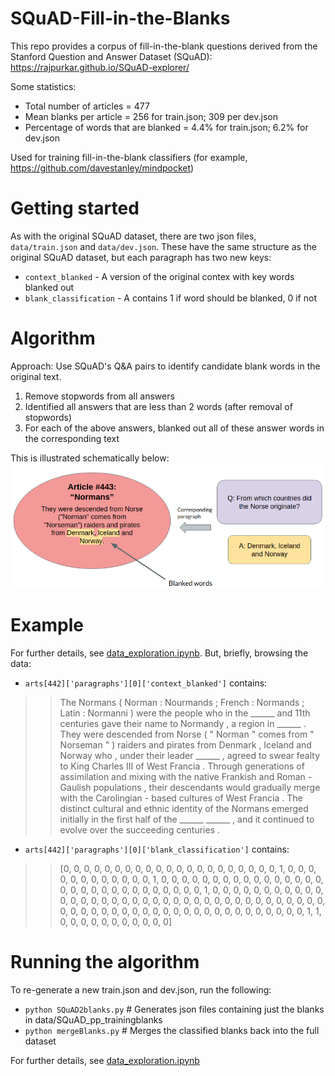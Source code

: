 # SQuAD-Fill-in-the-Blanks

This repo provides a corpus of fill-in-the-blank questions derived from the Stanford Question and Answer Dataset (SQuAD): https://rajpurkar.github.io/SQuAD-explorer/

Some statistics:
- Total number of articles = 477
- Mean blanks per article = 256 for train.json; 309 per dev.json
- Percentage of words that are blanked = 4.4% for train.json; 6.2% for dev.json

Used for training fill-in-the-blank classifiers (for example, https://github.com/davestanley/mindpocket)

# Getting started

As with the original SQuAD dataset, there are two json files, `data/train.json` and `data/dev.json`. These have the same structure as the original SQuAD dataset, but each paragraph has two new keys: 

- `context_blanked` - A version of the original contex with key words blanked out
- `blank_classification` - A contains 1 if word should be blanked, 0 if not

# Algorithm

Approach: Use SQuAD's Q&A pairs to identify candidate blank words in the original text. 
1. Remove stopwords from all answers
1. Identified all answers that are less than 2 words (after removal of stopwords)
1. For each of the above answers, blanked out all of these answer words in the corresponding text

This is illustrated schematically below:
![Algorithm Diagram](https://github.com/davestanley/SQuAD-Fill-in-the-Blanks/raw/master/algorithm_diagram.png)

# Example

For further details, see [data_exploration.ipynb](https://github.com/davestanley/SQuAD-Fill-in-the-Blanks/blob/master/data_exploration.ipynb). But, briefly, browsing the data:
 - `arts[442]['paragraphs'][0]['context_blanked']` contains:
>> The Normans ( Norman : Nourmands ; French : Normands ; Latin : Normanni ) were the people who in the ______ and 11th centuries gave their name to Normandy , a region in ______ . They were descended from Norse ( " Norman " comes from " Norseman " ) raiders and pirates from Denmark , Iceland and Norway who , under their leader ______ , agreed to swear fealty to King Charles III of West Francia . Through generations of assimilation and mixing with the native Frankish and Roman - Gaulish populations , their descendants would gradually merge with the Carolingian - based cultures of West Francia . The distinct cultural and ethnic identity of the Normans emerged initially in the first half of the ______ ______ , and it continued to evolve over the succeeding centuries .

- `arts[442]['paragraphs'][0]['blank_classification']` contains:
>> [0, 0, 0, 0, 0, 0, 0, 0, 0, 0, 0, 0, 0, 0, 0, 0, 0, 0, 0, 0, 0, 1, 0, 0, 0, 0, 0, 0, 0, 0, 0, 0, 0, 0, 1, 0, 0, 0, 0, 0, 0, 0, 0, 0, 0, 0, 0, 0, 0, 0, 0, 0, 0, 0, 0, 0, 0, 0, 0, 0, 0, 0, 0, 0, 0, 1, 0, 0, 0, 0, 0, 0, 0, 0, 0, 0, 0, 0, 0, 0, 0, 0, 0, 0, 0, 0, 0, 0, 0, 0, 0, 0, 0, 0, 0, 0, 0, 0, 0, 0, 0, 0, 0, 0, 0, 0, 0, 0, 0, 0, 0, 0, 0, 0, 0, 0, 0, 0, 0, 0, 0, 0, 0, 0, 0, 0, 0, 1, 1, 0, 0, 0, 0, 0, 0, 0, 0, 0, 0, 0]

# Running the algorithm

To re-generate a new train.json and dev.json, run the following:

- `python SQuAD2blanks.py`      # Generates json files containing just the blanks in data/SQuAD_pp_trainingblanks
- `python mergeBlanks.py`       # Merges the classified blanks back into the full dataset

For further details, see [data_exploration.ipynb](https://github.com/davestanley/SQuAD-Fill-in-the-Blanks/blob/master/data_exploration.ipynb)


